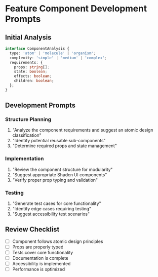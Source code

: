 # Feature Component Development Prompts

## Initial Analysis

```typescript
interface ComponentAnalysis {
  type: 'atom' | 'molecule' | 'organism';
  complexity: 'simple' | 'medium' | 'complex';
  requirements: {
    props: string[];
    state: boolean;
    effects: boolean;
    children: boolean;
  };
}
```

## Development Prompts

### Structure Planning
1. "Analyze the component requirements and suggest an atomic design classification"
2. "Identify potential reusable sub-components"
3. "Determine required props and state management"

### Implementation
1. "Review the component structure for modularity"
2. "Suggest appropriate Shadcn UI components"
3. "Verify proper prop typing and validation"

### Testing
1. "Generate test cases for core functionality"
2. "Identify edge cases requiring testing"
3. "Suggest accessibility test scenarios"

## Review Checklist

- [ ] Component follows atomic design principles
- [ ] Props are properly typed
- [ ] Tests cover core functionality
- [ ] Documentation is complete
- [ ] Accessibility is implemented
- [ ] Performance is optimized
